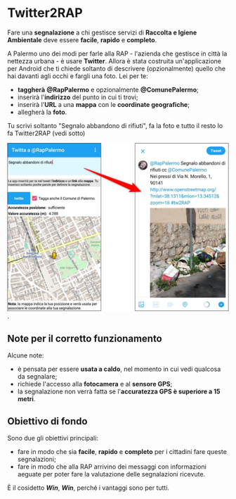 # Twitter2RAP

Fare una **segnalazione** a chi gestisce servizi di **Raccolta e Igiene Ambientale** deve essere **facile**, **rapido** e **completo**.

A Palermo uno dei modi per farle alla RAP - l'azienda che gestisce in città la nettezza urbana - è usare **Twitter**. Allora è stata costruita un'applicazione per Android che ti chiede soltanto di descrivere (opzionalmente) quello che hai davanti agli occhi e fargli una foto. Lei per te:

- **taggherà** **@RapPalermo** e opzionalmente **@ComunePalermo**;
- inserirà l'**indirizzo** del punto in cui ti  trovi;
- inserirà l'**URL** a una **mappa** con le **coordinate geografiche**;
- allegherà la **foto**.

Tu scrivi soltanto "Segnalo abbandono di rifiuti", fa la foto e tutto il resto lo fa Twitter2RAP (vedi sotto)

![](./risorse/tw2rap.png).

## Note per il corretto funzionamento

Alcune note:

- è pensata per essere **usata a caldo**, nel momento in cui vedi qualcosa da segnalare;
- richiede l'accesso alla **fotocamera** e al **sensore GPS**;
- la segnalazione non verrà fatta se l'**accuratezza GPS è superiore a 15 metri**.

## Obiettivo di fondo

Sono due gli obiettivi principali:

- fare in modo che sia **facile**, **rapido** e **completo** per i cittadini fare queste segnalazioni;
- fare in modo che alla RAP arrivino dei messaggi con informazioni aeguate per poter fare la valutazione delle segnalazioni ricevute.

È il cosidetto **_Win_**, **_Win_**, perché i vantaggi sono per tutti.